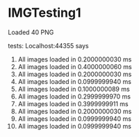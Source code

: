﻿# IMGTesting1

Loaded 40 PNG

tests: Localhost:44355 says
1. All images loaded in 0.2000000030 ms
2. All images loaded in 0.4000000060 ms
3. All images loaded in 0.2000000030 ms
4. All images loaded in 0.0999999940 ms
5. All images loaded in 0.1000000089 ms
6. All images loaded in 0.2999999970 ms
7. All images loaded in 0.3999999911 ms
8. All images loaded in 0.2000000030 ms
9. All images loaded in 0.0999999940 ms
10. All images loaded in 0.0999999940 ms
